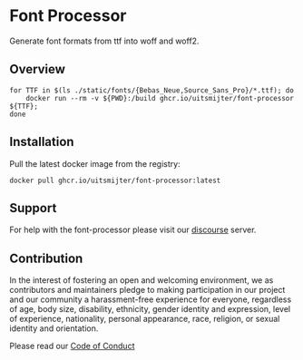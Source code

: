 # Font Processor
Generate font formats from ttf into woff and woff2.

## Overview
```
for TTF in $(ls ./static/fonts/{Bebas_Neue,Source_Sans_Pro}/*.ttf); do
	docker run --rm -v ${PWD}:/build ghcr.io/uitsmijter/font-processor ${TTF};
done
```


## Installation

Pull the latest docker image from the registry: 
```shell
docker pull ghcr.io/uitsmijter/font-processor:latest
```

## Support
For help with the font-processor please visit our [discourse](https://discourse.uitsmijter.io) server.

## Contribution

In the interest of fostering an open and welcoming environment, we as contributors and 
maintainers pledge to making participation in our project and our community a 
harassment-free experience for everyone, regardless of age, body size, disability, 
ethnicity, gender identity and expression, level of experience, nationality, personal 
appearance, race, religion, or sexual identity and orientation.

Please read our [Code of Conduct](https://docs.uitsmijter.io/contribution/codeofconduct/)
